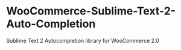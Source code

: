WooCommerce-Sublime-Text-2-Auto-Completion
==========================================

Sublime Text 2 Autocompletion library for WooCommerce 2.0